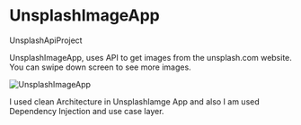 # UnsplashImageApp
UnsplashApiProject

UnsplashImageApp, uses API to get images from the unsplash.com website. You can swipe down screen to see more images.    


![UnsplashImageApp](https://user-images.githubusercontent.com/57503835/188495310-ae9b7652-8dd9-4220-8fcb-2ac9e236cd51.png)

I used clean Architecture in UnsplashIamge App and also I am used Dependency Injection and use case layer.  
